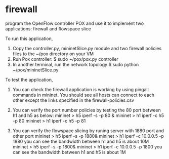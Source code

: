 # firewall
program the OpenFlow controller POX and use it to  implement two applications: firewall and flowspace slice

To run this application,
1. Copy the controller.py, mininetSlice.py module and two firewall policies files to the ~/pox directory on your VM
2. Run Pox controller:
	$ sudo ~/pox/pox.py controller
3. In another terminal, run the network topology
	$ sudo python ~/pox/mininetSlice.py

To test the application,
1. You can check the firewall application is working by using pingall commands in mininet.
You should see all hosts can connect to each other except the links specified in the firewall-policies.csv

2. You can verify the port number policies by testing the 80 port between h1 and h5 as below:
	mininet > h5 iperf -s -p 80 &
	mininet > h1 iperf -c h5 -p 80
	mininet > h1 iperf -c h5 -p 81
	
3. You can verify the flowspace slicing by runing server with 1880 port and other port
    mininet > h5 iperf -s -p 1880&
    mininet > h1 iperf -c 10.0.0.5 -p 1880
    you can see the bandwidth between h1 and h5 is about 10M
    mininet > h5 iperf -s -p 1800&
    mininet > h1 iperf -c 10.0.0.5 -p 1800
    you can see the bandwidth between h1 and h5 is about 1M


